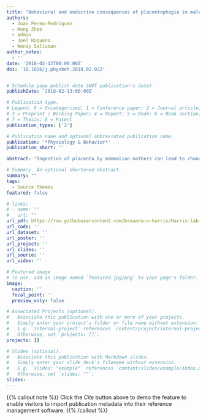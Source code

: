 ```yaml
---
title: "Behavioral and endocrine consequences of placentophagia in male California mice (Peromyscus californicus)"
authors:
  - Juan Perea-Rodriguez
  - Meng Zhao
  - admin
  - Joel Raqueno
  - Wendy Saltzman
author_notes:
  - ''
date: '2018-02-13T00:00:00Z'
doi: '10.1016/j.physbeh.2018.02.022'


# Schedule page publish date (NOT publication's date).
publishDate: '2018-02-13:00:00Z'

# Publication type.
# Legend: 0 = Uncategorized; 1 = Conference paper; 2 = Journal article;
# 3 = Preprint / Working Paper; 4 = Report; 5 = Book; 6 = Book section;
# 7 = Thesis; 8 = Patent
publication_types: ['2']

# Publication name and optional abbreviated publication name.
publication: '*Physiology & Behavior*'
publication_short: ''

abstract: "Ingestion of placenta by mammalian mothers can lead to changes in pain sensitivity, hormone levels, and behavioral responses to newborns. In some biparental mammals, males, in addition to females, ingest placenta when their offspring are born. In the monogamous, biparental California mouse (Peromyscus californicus), males first become attracted to placenta when cohabitating with their pregnant mate, and virgin males administered placenta are less neophobic than males given oil vehicle. In this study, we investigated the effects of placentophagia on pain sensitivity, anxiety-like behavior, behavioral responses to pups, and circulating corticosterone levels of both breeding and nonbreeding male California mice. We orally administered either a conspecific placenta or oil vehicle to male mice from three reproductive conditions (first-time fathers, first-time expectant fathers, and virgin males) and tested their pain sensitivity 1 h later, as well as their exploratory behavior and paternal responsiveness in an open field 4 h post-treatment. We measured plasma corticosterone immediately after the open-field test. We found that placenta-treated males, independent of reproductive condition, traveled significantly longer distances in the open field than males treated with oil, indicative of lower anxiety. Additionally, fathers had shorter latencies to approach and to care for pups (i.e., huddling and licking pups), and spent more time engaging in these behaviors, than did age-matched expectant fathers and virgin males, independent of treatment. We found no effect on plasma corticosterone levels or pain sensitivity as a result of either treatment or reproductive condition. These findings indicate that placenta ingestion decreases anxiety-related behaviors in male California mice, but might not influence pain sensitivity, paternal responsiveness, or plasma corticosterone concentrations."

# Summary. An optional shortened abstract.
summary: ""
tags:
  - Source Themes
featured: false

# links:
# - name: ""
#   url: ""
url_pdf: https://raw.githubusercontent.com/breanna-n-harris/Harris-lab-website/c8db6736ed00744d3a809b2b0d7342c7edcd8377/content/publication/Perea-Rodriguez_etal_Placentophagia_Parental_Care/Perea-Rodriguez_etal_2018_placentaphagia_openfield_paternal_care_cort.pdf
url_code: ''
url_dataset: ''
url_poster: ''
url_project: ''
url_slides: ''
url_source: ''
url_video: ''

# Featured image
# To use, add an image named `featured.jpg/png` to your page's folder.
image:
  caption: ''
  focal_point: ''
  preview_only: false

# Associated Projects (optional).
#   Associate this publication with one or more of your projects.
#   Simply enter your project's folder or file name without extension.
#   E.g. `internal-project` references `content/project/internal-project/index.md`.
#   Otherwise, set `projects: []`.
projects: []

# Slides (optional).
#   Associate this publication with Markdown slides.
#   Simply enter your slide deck's filename without extension.
#   E.g. `slides: "example"` references `content/slides/example/index.md`.
#   Otherwise, set `slides: ""`.
slides:
---
```


{{% callout note %}}
Click the _Cite_ button above to demo the feature to enable visitors to import publication metadata into their reference management software.
{{% /callout %}}
